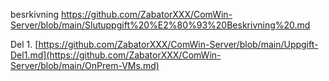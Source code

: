 
besrkivning
https://github.com/ZabatorXXX/ComWin-Server/blob/main/Slutuppgift%20%E2%80%93%20Beskrivning%20.md

Del 1.
[https://github.com/ZabatorXXX/ComWin-Server/blob/main/Uppgift-Del1.md](https://github.com/ZabatorXXX/ComWin-Server/blob/main/OnPrem-VMs.md)

